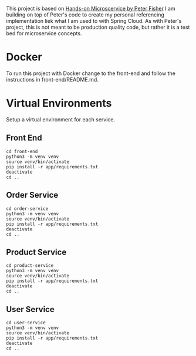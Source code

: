 This project is based on [Hands-on Microscervice by Peter Fisher](https://github.com/smitchell/python-flask-web-services)
I am building on top of Peter's code to create my personal referencing implementation liek what I am used to with Spring Cloud.
As with Peter's project, this is not meant to be production quality code, but rather it is a test bed for microservice concepts.

# Docker

To run this project with Docker change to the front-end and follow the instructions in front-end/README.md.


# Virtual Environments

Setup a virtual environment for each service.

## Front End

```shell script
cd front-end
python3 -m venv venv
source venv/bin/activate
pip install -r app/requirements.txt
deactivate
cd ..
```

## Order Service

```shell script
cd order-service
python3 -m venv venv
source venv/bin/activate
pip install -r app/requirements.txt
deactivate
cd ..
```

## Product Service

```shell script
cd product-service
python3 -m venv venv
source venv/bin/activate
pip install -r app/requirements.txt
deactivate
cd ..
```

## User Service

```shell script
cd user-service
python3 -m venv venv
source venv/bin/activate
pip install -r app/requirements.txt
deactivate
cd ..
```
